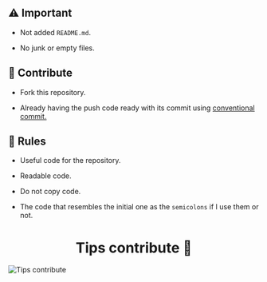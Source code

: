 ## ⚠️ Important

- Not added `README.md`.

- No junk or empty files.

## 🚀 Contribute

- Fork this repository.

- Already having the push code ready with its commit using [conventional commit.](https://www.conventionalcommits.org/en/v1.0.0/)

## 📏 Rules

- Useful code for the repository.

- Readable code.

- Do not copy code.

- The code that resembles the initial one as the `semicolons` if I use them or not.


<div align="center" width="100%"><h1>Tips contribute 💫</h1></div>

![Tips contribute](https://cdn.crunchify.com/wp-content/uploads/2017/09/Github-WorkFlow-Tips-Crunchify-Tips.png)